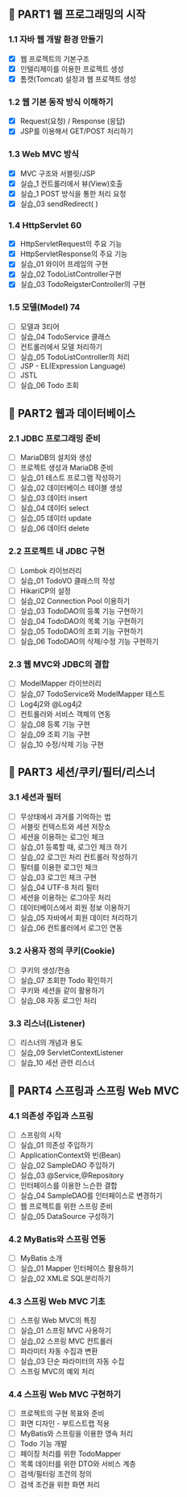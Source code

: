 ## 📌 PART1 웹 프로그래밍의 시작

### 1.1 자바 웹 개발 환경 만들기

- [x]  웹 프로젝트의 기본구조
- [x]  인텔리제이를 이용한 프로젝트 생성
- [x]  톰캣(Tomcat) 설정과 웹 프로젝트 생성

### 1.2 웹 기본 동작 방식 이해하기

- [x]  Request(요청) / Response (응답)
- [x]  JSP를 이용해서 GET/POST 처리하기

### 1.3 Web MVC 방식

- [x]  MVC 구조와 서블릿/JSP
- [x]  실습_1 컨트롤러에서 뷰(View)호출
- [x]  실습_1 POST 방식을 통한 처리 요청
- [x]  실습_03 sendRedirect( )

### 1.4 HttpServlet 60

- [x]  HttpServletRequest의 주요 기능
- [x]  HttpServletResponse의 주요 기능
- [x]  실습_01 와이어 프레임의 구현
- [x]  실습_02 TodoListController구현
- [x]  실습_03 TodoReigsterController의 구현

### 1.5 모델(Model) 74

- [ ]  모델과 3티어
- [ ]  실습_04 TodoService 클래스
- [ ]  컨트롤러에서 모델 처리하기
- [ ]  실습_05 TodoListController의 처리
- [ ]  JSP - EL(Expression Language)
- [ ]  JSTL
- [ ]  실습_06 Todo 조회

## 📌 PART2 웹과 데이터베이스

### 2.1 JDBC 프로그래밍 준비

- [ ]  MariaDB의 설치와 생성
- [ ]  프로젝트 생성과 MariaDB 준비
- [ ]  실습_01 테스트 프로그램 작성하기
- [ ]  실습_02 데이터베이스 테이블 생성
- [ ]  실습_03 데이터 insert
- [ ]  실습_04 데이터 select
- [ ]  실습_05 데이터 update
- [ ]  실습_06 데이터 delete

### 2.2 프로젝트 내 JDBC 구현

- [ ]  Lombok 라이브러리
- [ ]  실습_01 TodoVO 클래스의 작성
- [ ]  HikariCP의 설정
- [ ]  실습_02 Connection Pool 이용하기
- [ ]  실습_03 TodoDAO의 등록 기능 구현하기
- [ ]  실습_04 TodoDAO의 목록 기능 구현하기
- [ ]  실습_05 TodoDAO의 조회 기능 구현하기
- [ ]  실습_06 TodoDAO의 삭제/수정 기능 구현하기

### 2.3 웹 MVC와 JDBC의 결합

- [ ]  ModelMapper 라이브러리
- [ ]  실습_07 TodoService와 ModelMapper 테스트
- [ ]  Log4j2와 @Log4j2
- [ ]  컨트롤러와 서비스 객체의 연동
- [ ]  실습_08 등록 기능 구현
- [ ]  실습_09 조회 기능 구현
- [ ]  실습_10 수정/삭제 기능 구현

## 📌 PART3 세션/쿠키/필터/리스너

### 3.1 세션과 필터

- [ ]  무상태에서 과거를 기억하는 법
- [ ]  서블릿 컨텍스트와 세션 저장소
- [ ]  세션을 이용하는 로그인 체크
- [ ]  실습_01 등록할 때, 로그인 체크 하기
- [ ]  실습_02 로그인 처리 컨트롤러 작성하기
- [ ]  필터를 이용한 로그인 체크
- [ ]  실습_03 로그인 체크 구현
- [ ]  실습_04 UTF-8 처리 필터
- [ ]  세션을 이용하는 로그아웃 처리
- [ ]  데이터베이스에서 회원 정보 이용하기
- [ ]  실습_05 자바에서 회원 데이터 처리하기
- [ ]  실습_06 컨트롤러에서 로그인 연동

### 3.2 사용자 정의 쿠키(Cookie)

- [ ]  쿠키의 생성/전송
- [ ]  실습_07 조회한 Todo 확인하기
- [ ]  쿠키와 세션을 같이 활용하기
- [ ]  실습_08 자동 로그인 처리

### 3.3 리스너(Listener)

- [ ]  리스너의 개념과 용도
- [ ]  실습_09 ServletContextListener
- [ ]  실습_10 세션 관련 리스너

## 📌 PART4 스프링과 스프링 Web MVC

### 4.1 의존성 주입과 스프링

- [ ]  스프링의 시작
- [ ]  실습_01 의존성 주입하기
- [ ]  ApplicationContext와 빈(Bean)
- [ ]  실습_02 SampleDAO 주입하기
- [ ]  실습_03 @Service,@Repository
- [ ]  인터페이스를 이용한 느슨한 결합
- [ ]  실습_04 SampleDAO를 인터페이스로 변경하기
- [ ]  웹 프로젝트를 위한 스프링 준비
- [ ]  실습_05 DataSource 구성하기

### 4.2 MyBatis와 스프링 연동

- [ ]  MyBatis 소개
- [ ]  실습_01 Mapper 인터페이스 활용하기
- [ ]  실습_02 XML로 SQL분리하기

### 4.3 스프링 Web MVC 기초

- [ ]  스프링 Web MVC의 특징
- [ ]  실습_01 스프링 MVC 사용하기
- [ ]  실습_02 스프링 MVC 컨트롤러
- [ ]  파라미터 자동 수집과 변환
- [ ]  실습_03 단순 파라미터의 자동 수집
- [ ]  스프링 MVC의 예외 처리

### 4.4 스프링 Web MVC 구현하기

- [ ]  프로젝트의 구현 목표와 준비
- [ ]  화면 디자인 - 부트스트랩 적용
- [ ]  MyBatis와 스프링을 이용한 영속 처리
- [ ]  Todo 기능 개발
- [ ]  페이징 처리를 위한 TodoMapper
- [ ]  목록 데이터를 위한 DTO와 서비스 계층
- [ ]  검색/필터링 조건의 정의
- [ ]  검색 조건을 위한 화면 처리
